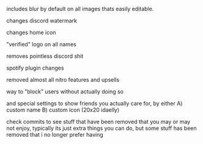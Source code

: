 includes blur by default on all images thats easily editable.

changes discord watermark

changes home icon

"verified" logo on all names

removes pointless discord shit

spotify plugin changes


removed almost all nitro features and upsells

way to "block" users without actually doing so

and special settings to show friends you actually care for, by either A) custom name B) custom icon (20x20 idaelly)




check commits to see stuff that have been removed that you may or may not enjoy, typically its just extra things you can do, but some stuff has been removed that i no longer prefer having

